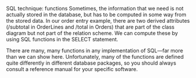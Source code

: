 SQL technique: functions
Sometimes, the information that we need is not actually stored in the database, but has to be computed in some way from the stored data. In our order entry example, there are two derived attributes (/subtotal in OrderLines and /total in Orders) that are part of the class diagram but not part of the relation scheme. We can compute these by using SQL functions in the SELECT statement.

There are many, many functions in any implementation of SQL—far more than we can show here. Unfortunately, many of the functions are defined quite differently in different database packages, so you should always consult a reference manual for your specific software.
